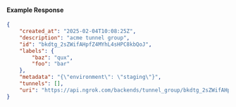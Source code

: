 <!-- Code generated for API Clients. DO NOT EDIT. -->

#### Example Response

```json
{
	"created_at": "2025-02-04T10:08:25Z",
	"description": "acme tunnel group",
	"id": "bkdtg_2sZWifAHpfZ4MYhL4sHPC8kbQoJ",
	"labels": {
		"baz": "qux",
		"foo": "bar"
	},
	"metadata": "{\"environment\": \"staging\"}",
	"tunnels": [],
	"uri": "https://api.ngrok.com/backends/tunnel_group/bkdtg_2sZWifAHpfZ4MYhL4sHPC8kbQoJ"
}
```
